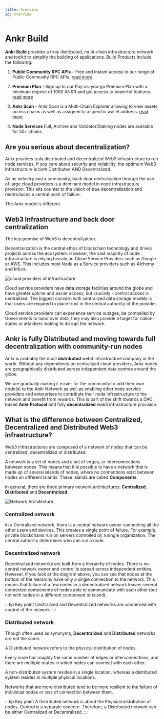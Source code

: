 ```yaml
---
title: Overview
id: overview
---
```


# Ankr Build

**Ankr Build** provides a truly distributed, multi-chain infrastructure network and toolkit to simplify the building of applications. Build Products include the following:

1. **Public Community RPC APIs** - Free and instant access to our range of Public Community RPC APIs. [read more](/build-blockchain/products/v2/public-rpc)

2. **Premium Plan** - Sign up to our Pay-as-you-go Premium Plan with a minimum deposit of 1000 ANKR and get access to powerful features. [read more](/build-blockchain/products/v2/premium-plan)

3. **Ankr Scan** - Ankr Scan is a Multi-Chain Explorer allowing to view assets across chains as well as assigned to a specific wallet address. [read more](/build-blockchain/products/v2/scan)

4. **Node Services** Full, Archive and Validator/Staking nodes are available for 50+ chains.

## Are you serious about decentralization?

Ankr provides truly distributed and decentralized Web3 infrastructure to run node services. If you care about security and reliability, the optimum Web3 Infrastructure is both Distributed AND Decentralized.

As an industry and a community, back door centralization through the use of large cloud providers is a dominant model in node infrastructure provision. This sits counter to the vision of true decentralization and reintroduces a central point of failure.

The Ankr model is different.

## Web3 Infrastructure and back door centralization

The key premise of Web3 is decentralization.

Decentralization is the central ethos of blockchain technology and drives projects across the ecosystem.
However, the vast majority of node infrastructure is relying heavily on Cloud Service Providers such as Google or AWS. This includes most Node as a Service providers such as Alchemy and Infura.

![cloud providers of infrastructure](@site/static/img/cloud-hosting-ethereum.png)

Cloud service providers have data storage facilities around the globe and have greater uptime and easier access, but crucially - control access is centralized. The biggest concern with centralized data storage models is that users are required to place trust in the central authority of the provider.

Cloud service providers can experience service outages, be compelled by Governments to hand over data, they may also provide a target for nation-states or attackers looking to disrupt the network.

## Ankr is fully Distributed and moving towards full decentralization with community-run nodes

Ankr is probably the most **distributed** web3 infrastructure company in the world. Without any dependency on centralized cloud providers, Ankr nodes are geographically distributed across independent data centres around the globe.

We are gradually making it easier for the community to add their own node(s) to the Ankr Network as well as enabling other node service providers and enterprises to contribute their node infrastructure to the network and benefit from rewards. This is part of the shift towards a DAO based **Ankr Protocol** and fully **decentralized** web3 infrastructure provision.

## What is the difference between Centralized, Decentralized and Distributed Web3 infrastructure?

Web3 Infrastructures are composed of a network of nodes that can be centralized, decentralized or distributed.

A network is a set of nodes and a set of edges, or interconnections between nodes. This means that it is possible to have a network that is made up of several islands of nodes, where no connections exist between nodes on different islands. These islands are called **Components**.

In general, there are three primary network architectures: **Centralized**, **Distributed** and **Decentralized**.

![Network Architecture](@site/static/img/network-types.png)

### Centralized network

In a Centralized network, there is a central network owner connecting all the other users and devices. This creates a single point of failure. For example, private blockchains run on servers controlled by a single organization. The central authority determines who can run a node.

### Decentralized network

Decentralized networks are built from a hierarchy of nodes. There is no central network owner and control is spread across independent entities. However, if you look at the diagram above, you can see that nodes at the bottom of the hierarchy have only a single connection to the network. This means that failure of a few nodes in a decentralized network leaves several connected components of nodes able to communicate with each other (but not with nodes in a different component or island).

:::tip Key point
Centralized and Decentralized networks are concerned with control of the network.
:::

### Distributed network

Though often used as synonyms, **Decentralized** and **Distributed** networks are not the same.

A Distributed network refers to the physical distribution of nodes.

Every node has roughly the same number of edges or interconnections, and there are multiple routes in which nodes can connect with each other.

A non-distributed system resides in a single location, whereas a distributed system resides in multiple physical locations.

Networks that are more distributed tend to be more resilient to the failure of individual nodes or loss of connection between them.

:::tip Key point
A Distributed network is about the Physical distribution of nodes. Control is a separate concern. Therefore, a Distributed network can be either Centralized or Decentralized.
:::
